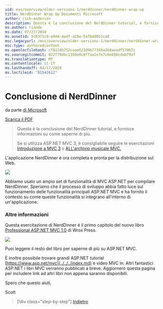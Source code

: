 ```yaml
---
uid: mvc/overview/older-versions-1/nerddinner/nerddinner-wrap-up
title: NerdDinner Wrap Up Documenti Microsoft
author: rick-anderson
description: Questa è la conclusione del NerdDinner tutorial, e fornisce informazioni su come saperne di più.
ms.author: riande
ms.date: 07/27/2010
ms.assetid: 5c6371c0-a944-4adf-a28e-5afbdd011ca8
msc.legacyurl: /mvc/overview/older-versions-1/nerddinner/nerddinner-wrap-up
msc.type: authoredcontent
ms.openlocfilehash: cf811db752caae621d9b77168a268aeadf578b7c
ms.sourcegitcommit: 022f79dbc1350e0c6ffaa1e7e7c6e850cdabf9af
ms.translationtype: MT
ms.contentlocale: it-IT
ms.lasthandoff: 04/17/2020
ms.locfileid: "81542612"
---
```

# <a name="nerddinner-wrap-up"></a>Conclusione di NerdDinner

da parte [di Microsoft](https://github.com/microsoft)

[Scarica il PDF](http://aspnetmvcbook.s3.amazonaws.com/aspnetmvc-nerdinner_v1.pdf)

> Questa è la conclusione del NerdDinner tutorial, e fornisce informazioni su come saperne di più.
> 
> Se si utilizza ASP.NET MVC 3, è consigliabile seguire le esercitazioni [Introduzione a MVC 3](../../older-versions/getting-started-with-aspnet-mvc3/cs/intro-to-aspnet-mvc-3.md) o [ALL'archivio musicale MVC.](../../older-versions/mvc-music-store/mvc-music-store-part-1.md)

L'applicazione NerdDinner è ora completa e pronta per la distribuzione sul Web.

![](nerddinner-wrap-up/_static/image1.png)

Abbiamo usato un ampio set di funzionalità di MVC ASP.NET per compilare NerdDinner. Speriamo che il processo di sviluppo abbia fatto luce sul funzionamento delle funzionalità principali ASP.NET MVC e ha fornito il contesto su come queste funzionalità si integrano all'interno di un'applicazione.

### <a name="learning-more"></a>Altre informazioni

Questa esercitazione di NerdDinner è il primo capitolo del nuovo libro [Professional ASP.NET MVC 1.0](https://www.amazon.com/gp/product/0470384611?ie=UTF8&amp;tag=scoblo04-20&amp;linkCode=xm2&amp;camp=1789&amp;creativeASIN=0470384611) di Wrox Press.

[![](https://mscblogs.blob.core.windows.net/media/scottgu/Media/bookcover1_6CAECF94.png)](https://www.amazon.com/gp/product/0470384611?ie=UTF8&amp;tag=scoblo04-20&amp;linkCode=xm2&amp;camp=1789&amp;creativeASIN=0470384611)

Puoi leggere il resto del libro per saperne di più su ASP.NET MVC.

È inoltre possibile trovare grandi ASP.NET tutorial [https://www.asp.net/mvc](../../../index.md) e video MVC in: Altri fantastici ASP.NET i libri MVC verranno pubblicati a breve. Aggiornerò questa pagina per includere link ad altri libri non appena saranno disponibili.

Spero che questo aiuti,

Scott

> [!div class="step-by-step"]
> [Indietro](enable-automated-unit-testing.md)
